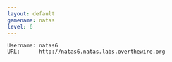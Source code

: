 ```yaml
---
layout: default
gamename: natas
level: 6
---
```

    Username: natas6
    URL:      http://natas6.natas.labs.overthewire.org
